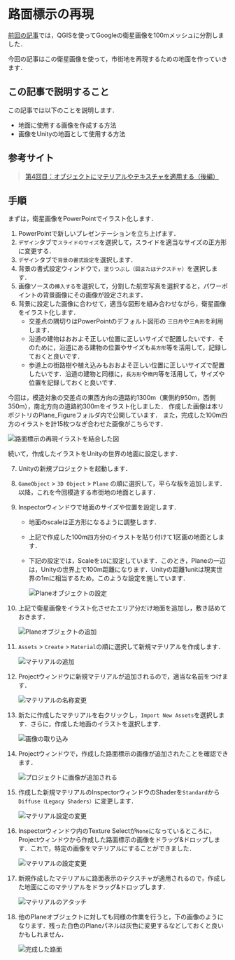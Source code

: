 # 路面標示の再現

[前回の記事](./divide_photography.md)では，QGISを使ってGoogleの衛星画像を100mメッシュに分割しました．

今回の記事はこの衛星画像を使って，市街地を再現するための地面を作っていきます．

## この記事で説明すること

この記事では以下のことを説明します．
- 地面に使用する画像を作成する方法
- 画像をUnityの地面として使用する方法

## 参考サイト

> [第4回目：オブジェクトにマテリアルやテキスチャを適用する（後編）](https://book.mynavi.jp/manatee/detail/id=59718)

## 手順
まずは，衛星画像をPowerPointでイラスト化します．

1. PowerPointで新しいプレゼンテーションを立ち上げます．
2. `デザイン`タブで`スライドのサイズ`を選択して，スライドを適当なサイズの正方形に変更する．
3. `デザイン`タブで`背景の書式設定`を選択します．
4. 背景の書式設定ウィンドウで，`塗りつぶし（図またはテクスチャ）`を選択します．
5. 画像ソースの`挿入する`を選択して，分割した航空写真を選択すると，パワーポイントの背景画像にその画像が設定されます．
6. 背景に設定した画像に合わせて，適当な図形を組み合わせながら，衛星画像をイラスト化します．
    - 交差点の隅切りはPowerPointのデフォルト図形の `三日月`や`三角形`を利用します．
    - 沿道の建物はおおよそ正しい位置に正しいサイズで配置したいです．そのために，沿道にある建物の位置やサイズも`長方形`等を活用して，記録しておくと良いです．
    - 歩道上の街路樹や植え込みもおおよそ正しい位置に正しいサイズで配置したいです．沿道の建物と同様に，`長方形`や`楕円`等を活用して，サイズや位置を記録しておくと良いです．

今回は，模造対象の交差点の東西方向の道路約1300m（東側約950m，西側350m），南北方向の道路約300mをイラスト化しました．
作成した画像は本リポジトリのPlane_Figureフォルダ内で公開しています．
また，完成した100m四方のイラストを計15枚つなぎ合わせた画像がこちらです．    

![路面標示の再現イラストを結合した図](./figures/1_2/1_2_1.png)

続いて，作成したイラストをUnityの世界の地面に設定します．

7. Unityの新規プロジェクトを起動します．
8. `GameObject` > `3D Object` > `Plane` の順に選択して，平らな板を追加します．以降，これを今回模造する市街地の地面とします．
9. Inspectorウィンドウで地面のサイズや位置を設定します．
    - 地面のscaleは正方形になるように調整します．
    - 上記で作成した100m四方分のイラストを貼り付けて1区画の地面とします．
    - 下記の設定では，Scaleを`10`に設定しています．このとき，Planeの一辺は，Unityの世界上で100m距離になります．Unityの距離1unitは現実世界の1mに相当するため，このような設定を施しています．
        
        ![Planeオブジェクトの設定](./figures/1_2/1_2_2.png)

        
10. 上記で衛星画像をイラスト化させたエリア分だけ地面を追加し，敷き詰めておきます．
    
    ![Planeオブジェクトの追加](./figures/1_2/1_2_3.png)

    
11. `Assets` > `Create` > `Material`の順に選択して新規マテリアルを作成します．
    
    ![マテリアルの追加](./figures/1_2/1_2_4.png)
    
12. Projectウィンドウに新規マテリアルが追加されるので，適当な名前をつけます．
    
    ![マテリアルの名称変更](./figures/1_2/1_2_5.png)
    
13. 新たに作成したマテリアルを右クリックし，`Import New Assets`を選択します．さらに，作成した地面のイラストを選択します．
    
    ![画像の取り込み](./figures/1_2/1_2_6.png)
    
14. Projectウィンドウで，作成した路面標示の画像が追加されたことを確認できます．
    
    ![プロジェクトに画像が追加される](./figures/1_2/1_2_7.png)

15. 作成した新規マテリアルのInspectorウィンドウのShaderを`Standard`から `Diffuse（Legacy Shaders）`に変更します．
    
    ![マテリアル設定の変更](./figures/1_2/1_2_8.png)

16. Inspectorウィンドウ内のTexture Selectが`None`になっているところに，Projectウィンドウから作成した路面標示の画像をドラッグ&ドロップします．これで，特定の画像をマテリアルにすることができました．
    
    ![マテリアルの設定変更](./figures/1_2/1_2_9.png)

    
17. 新規作成したマテリアルに路面表示のテクスチャが適用されるので，作成した地面にこのマテリアルをドラッグ&ドロップします．
    
    ![マテリアルのアタッチ](./figures/1_2/1_2_10.png)

18. 他のPlaneオブジェクトに対しても同様の作業を行うと，下の画像のようになります．残った白色のPlaneパネルは灰色に変更するなどしておくと良いかもしれません．

    ![完成した路面](./figures/1_2/1_2_11.png)


 


